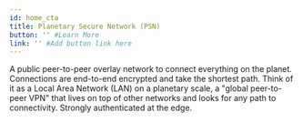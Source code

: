 ```yaml
---
id: home_cta
title: Planetary Secure Network (PSN)
button: '' #Learn More
link: '' #Add button link here
---
```


A public peer-to-peer overlay network to connect everything on the planet. Connections are end-to-end encrypted and take the shortest path. Think of it as a Local Area Network (LAN) on a planetary scale, a "global peer-to-peer VPN" that lives on top of other networks and looks for any path to connectivity. Strongly authenticated at the edge.